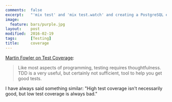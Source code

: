 ```yaml
---
comments:  false
excerpt:   "'mix test' and 'mix test.watch' and creating a PostgreSQL extension in a migration"
image:
  feature: bars/purple.jpg
layout:    post
modified:  2016-02-19
tags:      [Testing]
title:     coverage
---
```


[Martin Fowler on Test Coverage](http://martinfowler.com/bliki/TestCoverage.html):

> Like most aspects of programming, testing requires thoughtfulness. 
> TDD is a very useful, but certainly not sufficient, tool to help you get good tests.

I have always said something similar: "High test coverage isn't necessarily good, but low test coverage is always bad."
